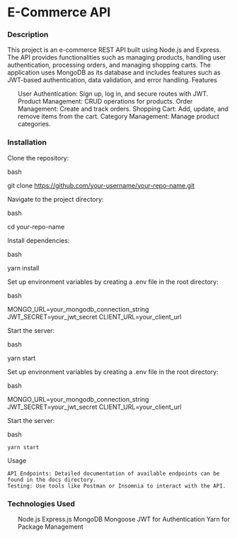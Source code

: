 <h1>E-Commerce API</h1>

<h3>Description</h3>

This project is an e-commerce REST API built using Node.js and Express. The API provides functionalities such as managing products, handling user authentication, processing orders, and managing shopping carts. The application uses MongoDB as its database and includes features such as JWT-based authentication, data validation, and error handling.
Features

<ul>
    User Authentication: Sign up, log in, and secure routes with JWT.
    Product Management: CRUD operations for products.
    Order Management: Create and track orders.
    Shopping Cart: Add, update, and remove items from the cart.
    Category Management: Manage product categories.
</ul>

<h3>Installation</h3>

  Clone the repository:

bash

git clone https://github.com/your-username/your-repo-name.git

Navigate to the project directory:

bash

cd your-repo-name

Install dependencies:

bash

yarn install

Set up environment variables by creating a .env file in the root directory:

bash

MONGO_URL=your_mongodb_connection_string
JWT_SECRET=your_jwt_secret
CLIENT_URL=your_client_url

Start the server:

bash

yarn start

Set up environment variables by creating a .env file in the root directory:

bash

MONGO_URL=your_mongodb_connection_string
JWT_SECRET=your_jwt_secret
CLIENT_URL=your_client_url

Start the server:

bash

    yarn start

Usage

    API Endpoints: Detailed documentation of available endpoints can be found in the docs directory.
    Testing: Use tools like Postman or Insomnia to interact with the API.

<h3>Technologies Used</h3>
<ul>
    Node.js
    Express.js
    MongoDB
    Mongoose
    JWT for Authentication
    Yarn for Package Management
</ul>
